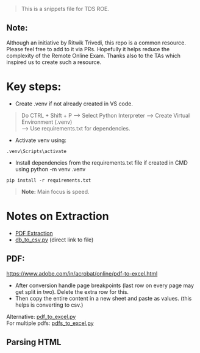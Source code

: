 > This is a snippets file for TDS ROE.

## Note:

Although an initiative by Ritwik Trivedi, this repo is a common resource. Please feel free to add to it via PRs. Hopefully it helps reduce the complexity of the Remote Online Exam. Thanks also to the TAs which inspired us to create such a resource.

# Key steps:

- Create .venv if not already created in VS code.

> Do CTRL + Shift + P --> Select Python Interpreter --> Create Virtual Environment (.venv)  
> --> Use requirements.txt for dependencies.

- Activate venv using:

```CMD
.venv\Scripts\activate
```

- Install dependencies from the requirements.txt file if created in CMD using python -m venv .venv

```CMD
pip install -r requirements.txt
```

> **Note:** Main focus is speed.

# Notes on Extraction

- [PDF Extraction](#pdf)
- [db_to_csv.py](./db_to_csv.py) (direct link to file)

## PDF:

https://www.adobe.com/in/acrobat/online/pdf-to-excel.html

- After conversion handle page breakpoints (last row on every page may get split in two). Delete the extra row for this.
- Then copy the entire content in a new sheet and paste as values. (this helps is converting to csv.)

Alternative: [pdf_to_excel.py](./pdf_to_excel.py)  
For multiple pdfs: [pdfs_to_excel.py](./pdfs_to_excel.py)

## Parsing HTML
